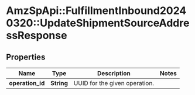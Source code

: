 # AmzSpApi::FulfillmentInbound20240320::UpdateShipmentSourceAddressResponse

## Properties
Name | Type | Description | Notes
------------ | ------------- | ------------- | -------------
**operation_id** | **String** | UUID for the given operation. | 

